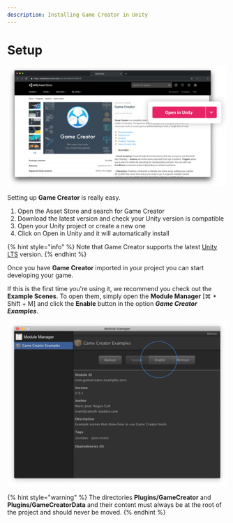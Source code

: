 ```yaml
---
description: Installing Game Creator in Unity
---
```


# Setup

![\(Download Game Creator from the Asset Store\)](../.gitbook/assets/game-creator-asset-store.jpg)

Setting up **Game Creator** is really easy.

1. Open the Asset Store and search for Game Creator
2. Download the latest version and check your Unity version is compatible
3. Open your Unity project or create a new one
4. Click on Open in Unity and it will automatically install

{% hint style="info" %}
Note that Game Creator supports the latest [Unity LTS](https://unity3d.com/unity/qa/lts-releases) version.
{% endhint %}

Once you have **Game Creator** imported in your project you can start developing your game.

If this is the first time you're using it, we recommend you check out the **Example Scenes**. To open them, simply open the **Module Manager** \[⌘ + Shift + M\] and click the **Enable** button in the option _**Game Creator Examples**_.

![\(Click on Enable to install the Examples module\)](../.gitbook/assets/game-creator-module-manager-examples.jpg)

{% hint style="warning" %}
The directories **Plugins/GameCreator** and **Plugins/GameCreatorData** and their content must always be at the root of the project and should never be moved.
{% endhint %}



